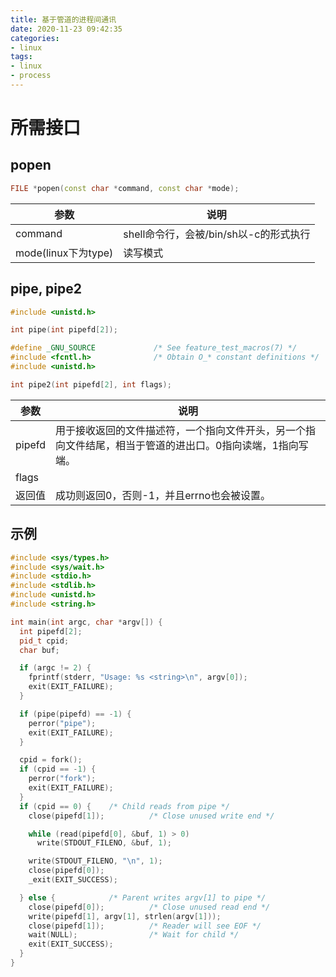 ```yaml
---
title: 基于管道的进程间通讯
date: 2020-11-23 09:42:35
categories:
- linux
tags:
- linux 
- process
---
```






# 所需接口



## popen



```c++
FILE *popen(const char *command, const char *mode);
```

| 参数                | 说明                                   |
| ------------------- | -------------------------------------- |
| command             | shell命令行，会被/bin/sh以-c的形式执行 |
| mode(linux下为type) | 读写模式                               |



## pipe, pipe2



```c++
#include <unistd.h>

int pipe(int pipefd[2]);

#define _GNU_SOURCE             /* See feature_test_macros(7) */
#include <fcntl.h>              /* Obtain O_* constant definitions */
#include <unistd.h>

int pipe2(int pipefd[2], int flags);
```



| 参数   | 说明                                                         |
| ------ | ------------------------------------------------------------ |
| pipefd | 用于接收返回的文件描述符，一个指向文件开头，另一个指向文件结尾，相当于管道的进出口。0指向读端，1指向写端。 |
| flags  |                                                              |
| 返回值 | 成功则返回0，否则-1，并且errno也会被设置。                   |



## 示例

```c++
#include <sys/types.h>
#include <sys/wait.h>
#include <stdio.h>
#include <stdlib.h>
#include <unistd.h>
#include <string.h>

int main(int argc, char *argv[]) {
  int pipefd[2];
  pid_t cpid;
  char buf;

  if (argc != 2) {
    fprintf(stderr, "Usage: %s <string>\n", argv[0]);
    exit(EXIT_FAILURE);
  }

  if (pipe(pipefd) == -1) {
    perror("pipe");
    exit(EXIT_FAILURE);
  }

  cpid = fork();
  if (cpid == -1) {
    perror("fork");
    exit(EXIT_FAILURE);
  }
  if (cpid == 0) {    /* Child reads from pipe */
    close(pipefd[1]);          /* Close unused write end */

    while (read(pipefd[0], &buf, 1) > 0)
      write(STDOUT_FILENO, &buf, 1);

    write(STDOUT_FILENO, "\n", 1);
    close(pipefd[0]);
    _exit(EXIT_SUCCESS);

  } else {            /* Parent writes argv[1] to pipe */
    close(pipefd[0]);          /* Close unused read end */
    write(pipefd[1], argv[1], strlen(argv[1]));
    close(pipefd[1]);          /* Reader will see EOF */
    wait(NULL);                /* Wait for child */
    exit(EXIT_SUCCESS);
  }
}
```

